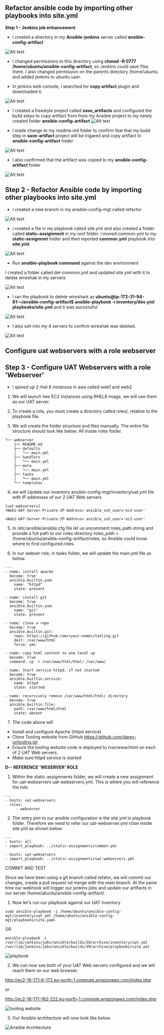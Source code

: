 ## Refactor ansible code by importing other playbooks into site.yml



**Step 1 - Jenkins job enhancement**

-  I created a directory in my **Ansible-jenkins** server called **ansible-config-artifact**

![Alt text](<images/Unsaved Image 2.jpg>)



-  I changed permissions to this directory using **chmod -R 0777 /home/ubuntu/ansible-config-artifact**, so Jenkins could save files there. I also changed permission on the parents directory /home/ubuntu and added jenkins to ubuntu user. 

-  In jenkins web console, i searched for **copy artifact** plugin and downloaded it. 


![Alt text](<images/Unsaved Image 3.jpg>)


-  I created a freestyle project called **save_artifacts** and configured the build steps to copy artifact from from my Ansible project to my newly created folder **ansible-config-artifact**
![Alt text](<images/Unsaved Image 4.jpg>)


- I made change to my readme.md folder to confirm that that my build step in **save-artifact** project will be trigared and copy artifact to **ansible-config-artifact** folder


![Alt text](<images/Unsaved Image5.jpg>)


- I also confirmed that the artifact was copied to my **ansible-config-artifact** folder


![Alt text](<images/Unsaved Image6.jpg>)


## Step 2 - Refactor Ansible code by importing other playbooks into site.yml

-  I created a new branch in my ansible-config-mgt called refactor 

  ![Alt text](<images/Unsaved Image7.jpg>)


  -  i created a file in my playbook called site.yml and also created a folder called **static-assignment** in my root folder. I moved common.yml to my **static-assigmnet** folder and then inported **common.yml** playbook into **site.yml**.

  ![Alt text](<images/Unsaved Image8.jpg>)



  -  Run **ansible-playbook command** against the dev environment

  I created a folder called del-common.yml and updated site.yml with it to delete wireshak in my servers 


![Alt text](<images/Unsaved Image 9.jpg>)

-  I ran the playbook to delete wireshark  as **ubuntu@ip-172-31-94-81:~/ansible-config-artifact$ ansible-playbook -i inventory/dev.yml playbooks/site.yml**  and it was successful 




![Alt text](<images/Unsaved Image 10.jpg>)


-  I also ssh into my 4 servers to confirm wireshak was deleted.


![Alt text](<images/Unsaved Image11.jpg>)


## Configure uat webservers with a role webserver


## Step 3 - Configure UAT Webservers with a role 'Webserver'

 - I spined up 2 rhel 8 instances in aws called web1 and web2


  1. We will launch two EC2 instances using RHEL8 image, we will use them as our UAT server.

2. To create a role, you must create a directory called roles/, relative to the playbook file.

3. We will create the folder structure and files manually. The entire file structure should look like below. All inside roles folder.

``````
└── webserver
    ├── README.md
    ├── defaults
    │   └── main.yml
    ├── handlers
    │   └── main.yml
    ├── meta
    │   └── main.yml
    ├── tasks
    │   └── main.yml
    └── templates
``````
4. we will Update our inventory ansible-config-mgt/inventory/uat.yml file with IP addresses of our 2 UAT Web servers

``````
[uat-webservers]
<Web1-UAT-Server-Private-IP-Address> ansible_ssh_user='ec2-user' 

<Web2-UAT-Server-Private-IP-Address> ansible_ssh_user='ec2-user' 
``````

5. In /etc/ansible/ansible.cfg file let us uncomment roles_path string and provide a full path to our roles directory roles_path    = /home/ubuntu/ansible-config-artifact/roles, so Ansible could know where to find configured roles.

6. In our webser role, in tasks folder, we will update the main.yml file as below.

``````
---
- name: install apache
  become: true
  ansible.builtin.yum:
    name: "httpd"
    state: present

- name: install git
  become: true
  ansible.builtin.yum:
    name: "git"
    state: present

- name: clone a repo
  become: true
  ansible.builtin.git:
    repo: https://github.com/<your-name>/tooling.git
    dest: /var/www/html
    force: yes

- name: copy html content to one level up
  become: true
  command: cp -r /var/www/html/html/ /var/www/

- name: Start service httpd, if not started
  become: true
  ansible.builtin.service:
    name: httpd
    state: started

- name: recursively remove /var/www/html/html/ directory
  become: true
  ansible.builtin.file:
    path: /var/www/html/html
    state: absent
``````

7. The code above will 
- Install and configure Apache (httpd service)
- Clone Tooling website from GitHub https://github.com/darey-io/tooling.git
- Ensure the tooling website code is deployed to /var/www/html on each of 2 UAT Web servers.
- Make sure httpd service is started

**D-- REFERENCE 'WESERVER' ROLE**

1. Within the static-assignments folder, we will create a new assignment for uat-webservers uat-webservers.yml. This is where you will reference the role.

``````
---
- hosts: uat-webservers
  roles:
     - webserver
``````

2. The entry pint to our ansible configuration is the site.yml in playbook folder. Therefore we need to refer our uat-webserver.yml rolse inside site.yml as shown below.

``````
---
- hosts: all
- import_playbook: ../static-assignments/common.yml

- hosts: uat-webservers
- import_playbook: ../static-assignments/uat-webservers.yml
``````
 COMMIT AND TEST

Since we have been using a git branch called refator, we will commit our changes, create a pull request nd merge with the main branch. At the same time our webhook will trigger our jenkins jobs and update our artifacts in our server /home/ubuntu/ansible-config-artifact/.

1. Now let's run our playbook against our UAT inventory 

`sudo ansible-playbook -i /home/ubuntu/ansible-config-mgt/inventory/uat.yml /home/ubuntu/ansible-config-mgt/playbooks/site.yaml`

OR

`ansible-playbook -i /var/lib/jenkins/jobs/ansible/builds/39/archive/inventory/uat.yml /var/lib/jenkins/jobs/ansible/builds/39/archive/playbooks/site.yml`

![playbook](./images/playbook.PNG)

2. We can now see both of your UAT Web servers configured and we will reach them on our web browser. 

http://ec2-16-171-6-172.eu-north-1.compute.amazonaws.com/index.php

or

http://ec2-16-171-162-222.eu-north-1.compute.amazonaws.com/index.php

![tooling website](./images/tooling%20website.PNG)

3. Our Ansible architecture will now look like below.

![Ansible Architecture](./images/Ansible%20Architecture.PNG)


